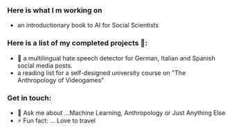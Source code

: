 ### Here is what I m working on

- an introductionary book to AI for Social Scientists

### Here is a list of my completed projects 👋: 

- 🔭 a multilingual hate speech detector for German, Italian and Spanish social media posts.
- a reading list for a self-designed university course on "The Anthropology of Videogames"

### Get in touch:  
- 💬 Ask me about ...Machine Learning, Anthropology or Just Anything Else
- ⚡ Fun fact: ... Love to travel 
